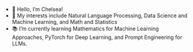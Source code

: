 - 👋 Hello, I’m Chelsea!
- 👀 My interests include Natural Language Processing, Data Science and Machine Learning, and Math and Statistics
- 📚 I’m currently learning Mathematics for Machine Learning Approaches, PyTorch for Deep Learning, and Prompt Engineering for LLMs.

<!---
cmcbride144/cmcbride144 is a ✨ special ✨ repository because its `README.md` (this file) appears on your GitHub profile.
You can click the Preview link to take a look at your changes.
--->
